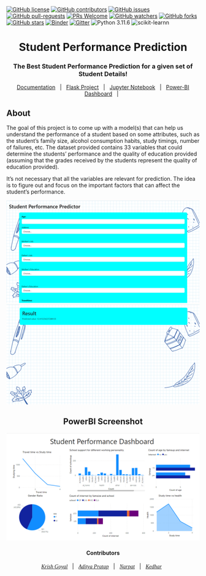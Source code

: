 [![GitHub license](https://img.shields.io/github/license/Krishnaa-tech/Howards-students-performance)](https://github.com/Krishnaa-tech/Howards-students-performance/blob/main/LICENSE)
[![GitHub contributors](https://img.shields.io/github/contributors/Krishnaa-tech/Howards-students-performance.svg)](https://GitHub.com/Krishnaa-tech/Howards-students-performance/graphs/contributors/)
[![GitHub issues](https://img.shields.io/github/issues/Krishnaa-tech/Howards-students-performance.svg)](https://GitHub.com/Krishnaa-tech/Howards-students-performance/issues/)
[![GitHub pull-requests](https://img.shields.io/github/issues-pr/Krishnaa-tech/Howards-students-performance.svg)](https://GitHub.com/Krishnaa-tech/Howards-students-performance/pulls/)
[![PRs Welcome](https://img.shields.io/badge/PRs-welcome-brightgreen.svg?style=flat-square)](http://makeapullrequest.com)
[![GitHub watchers](https://img.shields.io/github/watchers/Krishnaa-tech/Howards-students-performance.svg?style=social&label=Watch)](https://GitHub.com/Krishnaa-tech/Howards-students-performance/watchers/)
[![GitHub forks](https://img.shields.io/github/forks/Krishnaa-tech/Howards-students-performance.svg?style=social&label=Fork)](https://GitHub.com/Krishnaa-tech/Howards-students-performance/network/)
[![GitHub stars](https://img.shields.io/github/stars/Krishnaa-tech/Howards-students-performance.svg?style=social&label=Star)](https://GitHub.com/Krishnaa-tech/Howards-students-performance/stargazers/)
[![Binder](https://mybinder.org/badge_logo.svg)](https://mybinder.org/v2/gh/Krishnaa-tech/Howards-students-performance/HEAD)
[![Gitter](https://badges.gitter.im/Krishnaa-tech/Howards-students-performance.svg)](https://gitter.im/Krishnaa-tech/Howards-students-performance?utm_source=badge&utm_medium=badge&utm_campaign=pr-badge)
![Python 3.11.6](https://img.shields.io/badge/Python-3.11-brightgreen.svg) ![scikit-learnn](https://img.shields.io/badge/Library-Scikit_Learn-orange.svg)

<div align="center">
  <h1>Student Performance Prediction</h1>
  <h3>The Best Student Performance Prediction for a given set of Student Details!</h3>
</div>

<p align="center">
  <a href="/Documendation">Documentation</a> &#xa0; | &#xa0;
  <a href="/Flask Project">Flask Project</a> &#xa0; | &#xa0;
  <a href="/Notebook">Jupyter Notebook</a> &#xa0; | &#xa0;
  <a href="/Documentation/dashboard.png">Power-BI Dashboard</a> &#xa0; | &#xa0;
</p>

## About ##

The goal of this project is to come up with a model(s) that can help us understand the performance of a student based on some attributes, such as the student’s family size, alcohol consumption habits, study timings, number of failures, etc. The dataset provided contains 33 variables that could determine the students’ performance and the quality of education provided (assuming that the grades received by the students represent the quality of education provided). 

It’s not necessary that all the variables are relevant for prediction. The idea is to figure out and focus on the important factors that can affect the student’s performance. 

<div align="center" id="top">
  <img src="Flask Project/static/img/img1.png" width="900" alt="Profile Readme Generator" />
  
  <img src="Flask Project/static/img/img2.png" width="900" alt="Profile Readme Generator" />
</div>

<div align="center" id="top">
  <h2> PowerBI Screenshot </h2>
  <img src="Flask Project/static/img/dashboard.png" width="900" alt="Profile Readme Generator"/>
</div>

<h4 align="center"> Contributors </h4>
<p align="center">
  <a href="https://github.com/krishnaa-tech" style="font-family: Georgia, serif; font-style: italic;">Krish Goyal</a> &#xa0; | &#xa0;
  <a href="https://github.com/Aditya22112303" style="font-family: Georgia, serif; font-style: italic;">Aditya Pratap</a> &#xa0; | &#xa0;
  <a href="https://github.com/narpatk78" style="font-family: Georgia, serif; font-style: italic;">Narpat</a> &#xa0; | &#xa0;
  <a href="https://github.com/Kedhar-K" style="font-family: Georgia, serif; font-style: italic;">Kedhar</a> &#xa0; 
</p>
